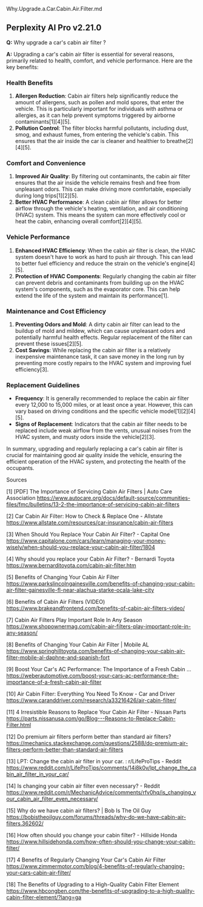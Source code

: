 Why.Upgrade.a.Car.Cabin.Air.Filter.md

## Perplexity AI Pro v2.21.0

**Q:** Why upgrade a car's cabin air filter ?

**A:** Upgrading a car's cabin air filter is essential for several reasons, primarily related to health, comfort, and vehicle performance. Here are the key benefits:

### Health Benefits
1. **Allergen Reduction**: Cabin air filters help significantly reduce the amount of allergens, such as pollen and mold spores, that enter the vehicle. This is particularly important for individuals with asthma or allergies, as it can help prevent symptoms triggered by airborne contaminants[1][4][5].
2. **Pollution Control**: The filter blocks harmful pollutants, including dust, smog, and exhaust fumes, from entering the vehicle's cabin. This ensures that the air inside the car is cleaner and healthier to breathe[2][4][5].

### Comfort and Convenience
1. **Improved Air Quality**: By filtering out contaminants, the cabin air filter ensures that the air inside the vehicle remains fresh and free from unpleasant odors. This can make driving more comfortable, especially during long trips[1][2][5].
2. **Better HVAC Performance**: A clean cabin air filter allows for better airflow through the vehicle's heating, ventilation, and air conditioning (HVAC) system. This means the system can more effectively cool or heat the cabin, enhancing overall comfort[2][4][5].

### Vehicle Performance
1. **Enhanced HVAC Efficiency**: When the cabin air filter is clean, the HVAC system doesn't have to work as hard to push air through. This can lead to better fuel efficiency and reduce the strain on the vehicle's engine[4][5].
2. **Protection of HVAC Components**: Regularly changing the cabin air filter can prevent debris and contaminants from building up on the HVAC system's components, such as the evaporator core. This can help extend the life of the system and maintain its performance[1].

### Maintenance and Cost Efficiency
1. **Preventing Odors and Mold**: A dirty cabin air filter can lead to the buildup of mold and mildew, which can cause unpleasant odors and potentially harmful health effects. Regular replacement of the filter can prevent these issues[2][5].
2. **Cost Savings**: While replacing the cabin air filter is a relatively inexpensive maintenance task, it can save money in the long run by preventing more costly repairs to the HVAC system and improving fuel efficiency[3].

### Replacement Guidelines
- **Frequency**: It is generally recommended to replace the cabin air filter every 12,000 to 15,000 miles, or at least once a year. However, this can vary based on driving conditions and the specific vehicle model[1][2][4][5].
- **Signs of Replacement**: Indicators that the cabin air filter needs to be replaced include weak airflow from the vents, unusual noises from the HVAC system, and musty odors inside the vehicle[2][3].

In summary, upgrading and regularly replacing a car's cabin air filter is crucial for maintaining good air quality inside the vehicle, ensuring the efficient operation of the HVAC system, and protecting the health of the occupants.

Sources

[1] [PDF] The Importance of Servicing Cabin Air Filters | Auto Care Association https://www.autocare.org/docs/default-source/communities-files/fmc/bulletins/13-2-the-importance-of-servicing-cabin-air-filters

[2] Car Cabin Air Filter: How to Check & Replace One - Allstate https://www.allstate.com/resources/car-insurance/cabin-air-filters

[3] When Should You Replace Your Cabin Air Filter? - Capital One https://www.capitalone.com/cars/learn/managing-your-money-wisely/when-should-you-replace-your-cabin-air-filter/1804

[4] Why should you replace your Cabin Air Filter? - Bernardi Toyota https://www.bernarditoyota.com/cabin-air-filter.htm

[5] Benefits of Changing Your Cabin Air Filter https://www.parkslincolngainesville.com/benefits-of-changing-your-cabin-air-filter-gainesville-fl-near-alachua-starke-ocala-lake-city

[6] Benefits of Cabin Air Filters (VIDEO) https://www.brakeandfrontend.com/benefits-of-cabin-air-filters-video/

[7] Cabin Air Filters Play Important Role In Any Season https://www.shopownermag.com/cabin-air-filters-play-important-role-in-any-season/

[8] Benefits of Changing Your Cabin Air Filter | Mobile AL https://www.springhilltoyota.com/benefits-of-changing-your-cabin-air-filter-mobile-al-daphne-and-spanish-fort

[9] Boost Your Car's AC Performance: The Importance of a Fresh Cabin ... https://weberautomotive.com/boost-your-cars-ac-performance-the-importance-of-a-fresh-cabin-air-filter

[10] Air Cabin Filter: Everything You Need To Know - Car and Driver https://www.caranddriver.com/research/a33216426/air-cabin-filter/

[11] 4 Irresistible Reasons to Replace Your Cabin Air Filter - Nissan Parts https://parts.nissanusa.com/go/Blog---Reasons-to-Replace-Cabin-Filter.html

[12] Do premium air filters perform better than standard air filters? https://mechanics.stackexchange.com/questions/2588/do-premium-air-filters-perform-better-than-standard-air-filters

[13] LPT: Change the cabin air filter in your car. : r/LifeProTips - Reddit https://www.reddit.com/r/LifeProTips/comments/14i8k0v/lpt_change_the_cabin_air_filter_in_your_car/

[14] Is changing your cabin air filter even necessary? - Reddit https://www.reddit.com/r/MechanicAdvice/comments/rfv0hq/is_changing_your_cabin_air_filter_even_necessary/

[15] Why do we have cabin air filters? | Bob Is The Oil Guy https://bobistheoilguy.com/forums/threads/why-do-we-have-cabin-air-filters.362602/

[16] How often should you change your cabin filter? - Hillside Honda https://www.hillsidehonda.com/how-often-should-you-change-your-cabin-filter/

[17] 4 Benefits of Regularly Changing Your Car's Cabin Air Filter https://www.zimmermotor.com/blog/4-benefits-of-regularly-changing-your-cars-cabin-air-filter/

[18] The Benefits of Upgrading to a High-Quality Cabin Filter Element https://www.hbcongben.com/the-benefits-of-upgrading-to-a-high-quality-cabin-filter-element/?lang=ga
